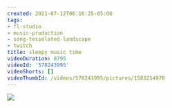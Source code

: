 ```yaml
---
created: 2021-07-12T06:16:25-05:00
tags:
- fl-studio
- music-production
- song-tesselated-landscape
- twitch
title: sleepy music time
videoDuration: 8795
videoId: '578243995'
videoShorts: []
videoThumbId: /videos/578243995/pictures/1583254978
---
```


![](20210712111625.jpg)
